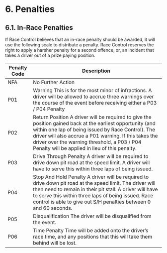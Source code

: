 # 6. Penalties

## 6.1. In-Race Penalties
If Race Control believes that an in-race penalty should be awarded, it will use the following scale to distribute a penalty. Race Control reserves the right to apply a harsher penalty for a second offence, or, an incident that takes a driver out of a prize paying position.

| Penalty Code | Description                                                                                                                                                                                                                                                                                                               |
|--------------|---------------------------------------------------------------------------------------------------------------------------------------------------------------------------------------------------------------------------------------------------------------------------------------------------------------------------|
| NFA          | No Further Action                                                                                                                                                                                                                                                                                                         |
| P01          | Warning This is for the most minor of infractions. A driver will be allowed to accrue three warnings over the course of the event before receiving either a P03 / P04 Penalty                                                                                                                                             |
| P02          | Return Position A driver will be required to give the position gained back at the earliest opportunity (and within one lap of being issued by Race Control). The driver will also accrue a P01 warning. If this takes the driver over the warning threshold, a P03 / P04 Penalty will be applied in lieu of this penalty. |
| P03          | Drive Through Penalty A driver will be required to drive down pit road at the speed limit. A driver will have to serve this within three laps of being issued.                                                                                                                                                            |
| P04          | Stop And Hold Penalty A driver will be required to drive down pit road at the speed limit. The driver will then need to remain in their pit stall. A driver will have to serve this within three laps of being issued. Race control is able to give out S/H penalties between 0 and 60 seconds.                           |
| P05          | Disqualification The driver will be disqualified from the event.                                                                                                                                                                                                                                                          |
| P06          | Time Penalty Time will be added onto the driver’s race time, and any positions that this will take them behind will be lost.                                                                                                                                                                                              |
